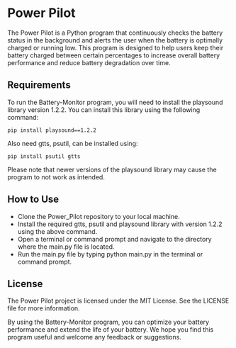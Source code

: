 # Power Pilot
The Power Pilot is a Python program that continuously checks the battery status in the background and alerts the user when the battery is optimally charged or running low. This program is designed to help users keep their battery charged between certain percentages to increase overall battery performance and reduce battery degradation over time.

## Requirements
To run the Battery-Monitor program, you will need to install the playsound library version 1.2.2. You can install this library using the following command:

    pip install playsound==1.2.2

Also need gtts, psutil, can be installed using:
	
    pip install psutil gtts

Please note that newer versions of the playsound library may cause the program to not work as intended.

## How to Use
* Clone the Power_Pilot repository to your local machine.
* Install the required gtts, psutil and playsound library with version 1.2.2 using the above command.
* Open a terminal or command prompt and navigate to the directory where the main.py file is located.
* Run the main.py file by typing python main.py in the terminal or command prompt.


## License
The Power Pilot project is licensed under the MIT License. See the LICENSE file for more information.

By using the Battery-Monitor program, you can optimize your battery performance and extend the life of your battery. We hope you find this program useful and welcome any feedback or suggestions.
